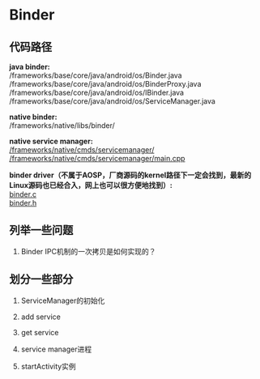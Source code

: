 # Binder

## 代码路径

**java binder:**  
/frameworks/base/core/java/android/os/Binder.java  
/frameworks/base/core/java/android/os/BinderProxy.java  
/frameworks/base/core/java/android/os/IBinder.java  
/frameworks/base/core/java/android/os/ServiceManager.java  

**native binder:**  
/frameworks/native/libs/binder/

**native service manager:**  
[/frameworks/native/cmds/servicemanager/](https://cs.android.com/android/platform/superproject/+/master:frameworks/native/cmds/servicemanager/)  
[/frameworks/native/cmds/servicemanager/main.cpp](https://cs.android.com/android/platform/superproject/+/master:frameworks/native/cmds/servicemanager/main.cpp;l=123)

**binder driver（不属于AOSP，厂商源码的kernel路径下一定会找到，最新的Linux源码也已经合入，网上也可以很方便地找到）:**  
[binder.c](https://elixir.bootlin.com/linux/latest/source/drivers/android/binder.c)  
[binder.h](https://elixir.bootlin.com/linux/latest/source/include/uapi/linux/android/binder.h)  

## 列举一些问题

1. Binder IPC机制的一次拷贝是如何实现的？

## 划分一些部分

1. ServiceManager的初始化

2. add service

3. get service

4. service manager进程

5. startActivity实例

